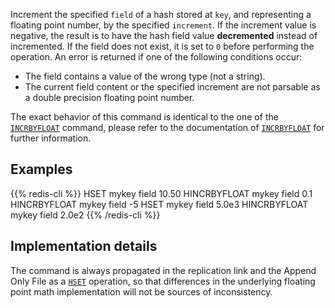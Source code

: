 Increment the specified `field` of a hash stored at `key`, and representing a
floating point number, by the specified `increment`. If the increment value
is negative, the result is to have the hash field value **decremented** instead of incremented.
If the field does not exist, it is set to `0` before performing the operation.
An error is returned if one of the following conditions occur:

* The field contains a value of the wrong type (not a string).
* The current field content or the specified increment are not parsable as a
  double precision floating point number.

The exact behavior of this command is identical to the one of the [`INCRBYFLOAT`](/commands/incrbyfloat)
command, please refer to the documentation of [`INCRBYFLOAT`](/commands/incrbyfloat) for further
information.

## Examples

{{% redis-cli %}}
HSET mykey field 10.50
HINCRBYFLOAT mykey field 0.1
HINCRBYFLOAT mykey field -5
HSET mykey field 5.0e3
HINCRBYFLOAT mykey field 2.0e2
{{% /redis-cli %}}

## Implementation details

The command is always propagated in the replication link and the Append Only
File as a [`HSET`](/commands/hset) operation, so that differences in the underlying floating point
math implementation will not be sources of inconsistency.

